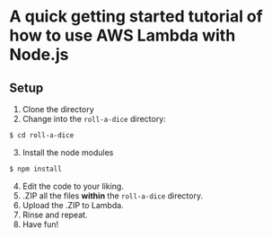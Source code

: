 # A quick getting started tutorial of how to use AWS Lambda with Node.js

## Setup
1. Clone the directory
2. Change into the `roll-a-dice` directory: 
```bash
$ cd roll-a-dice
```
3. Install the node modules
```bash
$ npm install
```
4. Edit the code to your liking.
5. .ZIP all the files **within** the `roll-a-dice` directory.
6. Upload the .ZIP to Lambda.
7. Rinse and repeat.
8. Have fun!

